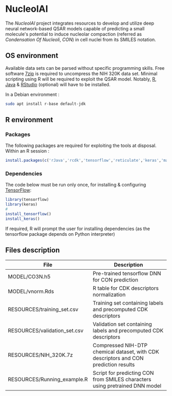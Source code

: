 # NucleolAI
The *NucleolAI* project integrates resources to develop and utilize deep neural network-based QSAR models capable of predicting a small molecule's potential to induce nucleolar compaction (referred as *Condensation Of Nucleoli*, *CON*) in cell nuclei from its SMILES notation.

## OS environment
Available data sets can be parsed without specific programming skills. Free software [7zip](https://www.7-zip.org/) is required to uncompress the NIH 320K data set. Minimal scripting using R will be required to exploit the QSAR model. Notably, [R](https://cran.r-project.org/),  [Java](https://www.java.com/fr/) & [RStudio](https://www.rstudio.com/products/rstudio/download/) (optional) will have to be installed.

In a Debian environment :
```sh
sudo apt install r-base default-jdk
```
## R environment

### Packages
The following packages are required for exploiting the tools at disposal. Within an R session :
```R
install.packages(c('rJava','rcdk','tensorflow','reticulate','keras','magrittr','pbapply','doParallel'))
```
### Dependencies
The code below must be run only once, for installing & configuring [TensorFlow](https://www.tensorflow.org/):
```R
library(tensorflow)
library(keras)
#
install_tensorflow()
install_keras()
```
If required, R will prompt the user for installing dependencies (as the tensorflow package depends on Python interpreter)

## Files description

| File |Description |
|--|--|
|MODEL/CO3N.h5|Pre-trained tensorflow DNN for CON prediction|
|MODEL/vnorm.Rds|R table for CDK descriptors normalization|
|RESOURCES/training_set.csv|Training set containing labels and precomputed CDK descriptors|
|RESOURCES/validation_set.csv|Validation set containing labels and precomputed CDK descriptors|
|RESOURCES/NIH_320K.7z| Compressed NIH-DTP chemical dataset, with CDK descriptors and CON prediction results|
|RESOURCES/Running_example.R| Script for predicting CON from SMILES characters using pretrained DNN model 




